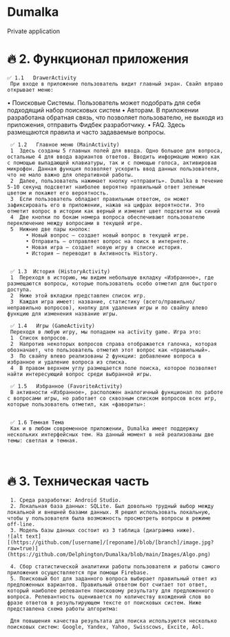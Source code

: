 # Dumalka
Private application 
# 🔥 2.	Функционал приложения
    ✅ 1.1	DrawerActivity
     При входе в приложение пользователь видит главный экран. Свайп вправо открывает меню:
•	Поисковые Системы. Пользователь может подобрать для себя подходящий набор поисковых систем 
•	Авторам. В приложении разработана обратная связь, что позволяет пользователю, не выходя из приложения, отправить Фидбек разработчику.
•	FAQ. Здесь размещаются правила и часто задаваемые вопросы. 
     

     ✅ 1.2	 Главное меню (MainActivity)
     1	Здесь созданы 5 главных полей для ввода. Одно большое для вопроса, остальные 4 для ввода вариантов ответов. Вводить информацию можно как с помощью выпадающей клавиатуры, так и с помощью голоса, активировав микрофон. Данная функция позволяет ускорить ввод данных пользователя, что не мало важно для оперативной работы.
     2	Далее, пользователь нажимает кнопку «отправить». Dumalka в течение 5-10 секунд подсветит наиболее вероятно правильный ответ зеленым цветом и покажет его вероятность. 
     3	Если пользователь обладает правильным ответом, он может зафиксировать его в приложении, нажав на цифрах вероятности. Это отметит вопрос в истории как верный и изменит цвет подсветки на синий
     4	Две кнопки по бокам номера вопроса обеспечивают пользователю переключение между вопросами в текущей игре. 
     5	Нижние две пары кнопок:
          •	Новый вопрос – создает новый вопрос в текущей игре. 
          •	Отправить – отправляет вопрос на поиск в интернете. 
          •	Новая игра – создает новую игру в списке история. 
          •	История – переводит в Активность History.
     

     ✅ 1.3	История (HistoryActivity)
     1	Переходя в историю, мы видим небольшую вкладку «Избранное», где размещаются вопросы, которые пользователь особо отметил для быстрого доступа.
     2	Ниже этой вкладки представлен список игр. 
     3	Каждая игра имеет: название, статистику (всего/правильно/неправильно вопросов), кнопку для удаления игры и по свайпу влево функцию для изменения название игры.
  
     ✅ 1.4	 Игры (GameActivity)
     Переходя в любую игру, мы попадаем на activity game. Игра это:
     1	Список вопросов.
     2	Напротив некоторых вопросов справа отображается галочка, которая обозначает, что пользователь отметил этот вопрос как «правильный».
     3	По свайпу влево реализованы 2 функции: добавление вопроса в избранное и удаление вопроса из списка.
     4	В правом верхнем углу размещается поле поиска, которое позволяет найти интересующий вопрос среди выбранной игры. 
 
     ✅ 1.5	 Избранное (FavoriteActivity)
     В активности «Избранное», расположен аналогичный функционал по работе с вопросами игры, но работает со сквозным списком вопросов всех игр, которые пользователь отметил, как «фавориты»:

 
     ✅ 1.6 Темная Тема
     Как и в любом современное приложении, Dumalka имеет поддержку нескольких интерфейсных тем. На данный момент в ней реализованы две темы: светлая и темная. 


 
# 🔥 3.	Техническая часть

     1.	Среда разработки: Android Studio.
     2.	Локальная база данных: SQLite. Был довольно трудный выбор между локальной и внешней базами данных. Я решил использовать локальную, чтобы у пользователя была возможность просмотреть вопросы в режиме off-line.
     3.	Модель базы данных состоит из 3 таблица (диаграмма ниже).
    ![alt text][(https://github.com/[username]/[reponame]/blob/[branch]/image.jpg?raw=true)](https://github.com/Delphington/Dumalka/blob/main/Images/Algo.png)
     
     4.	Сбор статистической аналитики работы пользователя и работы самого приложения осуществляется при помощи Firebase.
     5.	Поисковый бот для заданного вопроса выбирает правильный ответ из предложенных вариантов. Правильный ответом бот считает тот ответ, который наиболее релевантен поисковому результату для предложенного вопроса. Релевантность оценивается по количеству вхождений слов во фразе ответов в результирующем тексте от поисковых систем. Ниже представлена схема работы алгоритма: 
 
     Для повышения качества результата для поиска используются несколько поисковых систем: Google, Yandex, Yahoo, Swisscows, Excite, Aol.
